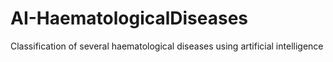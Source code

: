 # AI-HaematologicalDiseases
Classification of several haematological diseases using artificial intelligence
